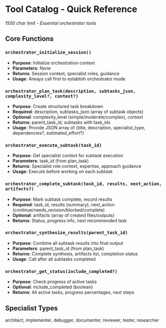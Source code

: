 # Tool Catalog - Quick Reference

*1500 char limit - Essential orchestrator tools*

## Core Functions

### `orchestrator_initialize_session()`
- **Purpose**: Initialize orchestration context
- **Parameters**: None
- **Returns**: Session context, specialist roles, guidance
- **Usage**: Always call first to establish orchestrator mode

### `orchestrator_plan_task(description, subtasks_json, complexity_level?, context?)`
- **Purpose**: Create structured task breakdown
- **Required**: description, subtasks_json (array of subtask objects)
- **Optional**: complexity_level (simple/moderate/complex), context
- **Returns**: parent_task_id, subtasks with task_ids
- **Usage**: Provide JSON array of {title, description, specialist_type, dependencies?, estimated_effort?}

### `orchestrator_execute_subtask(task_id)`
- **Purpose**: Get specialist context for subtask execution
- **Parameters**: task_id (from plan_task)
- **Returns**: Specialist role context, expertise, approach guidance
- **Usage**: Execute before working on each subtask

### `orchestrator_complete_subtask(task_id, results, next_action, artifacts?)`
- **Purpose**: Mark subtask complete, record results
- **Required**: task_id, results (summary), next_action (continue/needs_revision/blocked/complete)
- **Optional**: artifacts (array of created files/outputs)
- **Returns**: Status, progress info, next recommended task

### `orchestrator_synthesize_results(parent_task_id)`
- **Purpose**: Combine all subtask results into final output
- **Parameters**: parent_task_id (from plan_task)
- **Returns**: Complete synthesis, artifacts list, completion status
- **Usage**: Call after all subtasks completed

### `orchestrator_get_status(include_completed?)`
- **Purpose**: Check progress of active tasks
- **Optional**: include_completed (boolean)
- **Returns**: All active tasks, progress percentages, next steps

## Specialist Types
architect, implementer, debugger, documenter, reviewer, tester, researcher